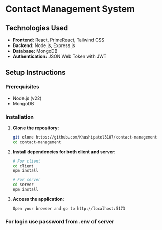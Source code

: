 # Contact Management System

## Technologies Used

-   **Frontend:** React, PrimeReact, Tailwind CSS
-   **Backend:** Node.js, Express.js
-   **Database:** MongoDB
-   **Authentication:** JSON Web Token with JWT


## Setup Instructions

### Prerequisites

-   Node.js (v22)
-   MongoDB

### Installation

1.  **Clone the repository:**

    ```bash
    git clone https://github.com/Khushipatel3107/contact-management
    cd contact-management

    ```

2.  **Install dependencies for both client and server:**

    ```bash
    # For client
    cd client
    npm install

    # For server
    cd server
    npm install

3.  **Access the application:**

    ```bash
    Open your browser and go to http://localhost:5173
    
### For login use password from .env of server
    

